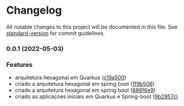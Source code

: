 # Changelog

All notable changes to this project will be documented in this file. See [standard-version](https://github.com/conventional-changelog/standard-version) for commit guidelines.

### 0.0.1 (2022-05-03)


### Features

* arquitetura hexagonal em Quarkus ([c19a500](https://github.com/danielso2007/arquitetura_hexagonal_estudo/commit/c19a500cda5b57ec32b6ccf018cb30bba9306202))
* criado a arquitetura hexagonal em spring boot ([1f9b506](https://github.com/danielso2007/arquitetura_hexagonal_estudo/commit/1f9b506b9436785e34227278bd6f9a2d4ff80727))
* criado a arquitetura hexagonal em spring boot ([886f6e9](https://github.com/danielso2007/arquitetura_hexagonal_estudo/commit/886f6e9ad3492c07b41b56483a8cb5b637d7ade2))
* criado as aplicações iniciais em Quarkus e Spring-boot ([9b2957c](https://github.com/danielso2007/arquitetura_hexagonal_estudo/commit/9b2957c3dd8aef72922d33083f9cacaa5d73e5cc))
